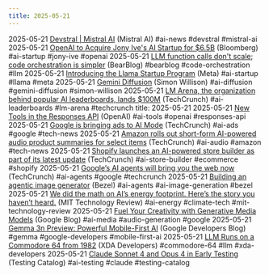 ```yaml
---
title: 2025-05-21
---
```


2025-05-21 [Devstral | Mistral AI](https://mistral.ai/news/devstral) (Mistral AI) #ai-news #devstral #mistral-ai
2025-05-21 [OpenAI to Acquire Jony Ive's AI Startup for $6.5B](https://www.bloomberg.com/news/articles/2025-05-21/openai-to-buy-apple-veteran-jony-ive-s-ai-device-startup-in-6-5-billion-deal) (Bloomberg) #ai-startup #jony-ive #openai
2025-05-21 [LLM function calls don't scale; code orchestration is simpler](https://jngiam.bearblog.dev/mcp-large-data/) (BearBlog) #bearblog #code-orchestration #llm
2025-05-21 [Introducing the Llama Startup Program](https://ai.meta.com/blog/llama-startup-program/) (Meta) #ai-startup #llama #meta
2025-05-21 [Gemini Diffusion](https://simonwillison.net/2025/May/21/gemini-diffusion/) (Simon Willison) #ai-diffusion #gemini-diffusion #simon-willison
2025-05-21 [LM Arena, the organization behind popular AI leaderboards, lands $100M](https://techcrunch.com/2025/05/21/lm-arena-the-organization-behind-popular-ai-leaderboards-lands-100m/) (TechCrunch) #ai-leaderboards #lm-arena #techcrunch
title: 2025-05-21
2025-05-21 [New Tools in the Responses API](https://openai.com/index/new-tools-and-features-in-the-responses-api/) (OpenAI) #ai-tools #openai #responses-api
2025-05-21 [Google is bringing ads to AI Mode](https://techcrunch.com/2025/05/21/google-is-bringing-ads-to-ai-mode/) (TechCrunch) #ai-ads #google #tech-news
2025-05-21 [Amazon rolls out short-form AI-powered audio product summaries for select items](https://techcrunch.com/2025/05/21/amazon-rolls-out-short-form-ai-powered-audio-product-summaries-for-select-items/) (TechCrunch) #ai-audio #amazon #tech-news
2025-05-21 [Shopify launches an AI-powered store builder as part of its latest update](https://techcrunch.com/2025/05/21/shopify-launches-an-ai-powered-store-builder-as-part-of-its-latest-update/) (TechCrunch) #ai-store-builder #ecommerce #shopify
2025-05-21 [Google’s AI agents will bring you the web now](https://techcrunch.com/2025/05/21/googles-ai-agents-will-bring-you-the-web-now/) (TechCrunch) #ai-agents #google #techcrunch
2025-05-21 [Building an agentic image generator](https://simulate.trybezel.com/research/image_agent) (Bezel) #ai-agents #ai-image-generation #bezel
2025-05-21 [We did the math on AI’s energy footprint. Here’s the story you haven’t heard.](https://www.technologyreview.com/2025/05/20/1116327/ai-energy-usage-climate-footprint-big-tech/) (MIT Technology Review) #ai-energy #climate-tech #mit-technology-review
2025-05-21 [Fuel Your Creativity with Generative Media Models](https://blog.google/technology/ai/generative-media-models-io-2025/) (Google Blog) #ai-media #audio-generation #google
2025-05-21 [Gemma 3n Preview: Powerful Mobile-First AI](https://developers.googleblog.com/en/introducing-gemma-3n/) (Google Developers Blog) #gemma #google-developers #mobile-first-ai
2025-05-21 [LLM Runs on a Commodore 64 from 1982](https://www.xda-developers.com/llm-running-commodore-64/) (XDA Developers) #commodore-64 #llm #xda-developers
2025-05-21 [Claude Sonnet 4 and Opus 4 in Early Testing](https://www.testingcatalog.com/claude-sonnet-4-and-opus-4-spotted-in-early-claude-4-testing-round/) (Testing Catalog) #ai-testing #claude #testing-catalog
